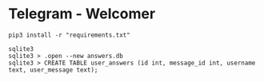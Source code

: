 # Telegram - Welcomer

`pip3 install -r "requirements.txt"`

```
sqlite3
sqlite3 > .open --new answers.db
sqlite3 > CREATE TABLE user_answers (id int, message_id int, username text, user_message text);
```
